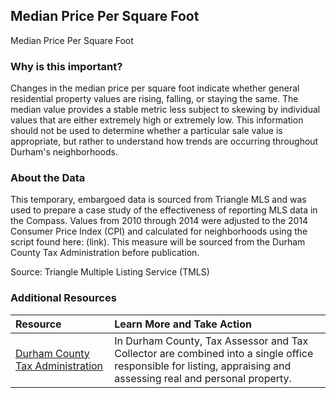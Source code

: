 ## Median Price Per Square Foot
Median Price Per Square Foot

### Why is this important?
Changes in the median price per square foot indicate whether general residential property values are rising, falling, or staying the same. The median value provides a stable metric less subject to skewing by individual values that are either extremely high or extremely low. This information should not be used to determine whether a particular sale value is appropriate, but rather to understand how trends are occurring throughout Durham's neighborhoods.

### About the Data
This temporary, embargoed data is sourced from Triangle MLS and was used to prepare a case study of the effectiveness of  reporting MLS data in the Compass. Values from 2010 through 2014 were adjusted to the 2014 Consumer Price Index (CPI) and calculated for neighborhoods using the script found here: (link). This measure will be sourced from the Durham County Tax Administration before publication.

Source: Triangle Multiple Listing Service (TMLS) 

### Additional Resources

|Resource | Learn More and Take Action | 
|:--- | :--- |
|[Durham County Tax Administration](http://dconc.gov/government/departments-f-z/tax-administration) | In Durham County, Tax Assessor and Tax Collector are combined into a single office responsible for listing, appraising and assessing real and personal property. 


